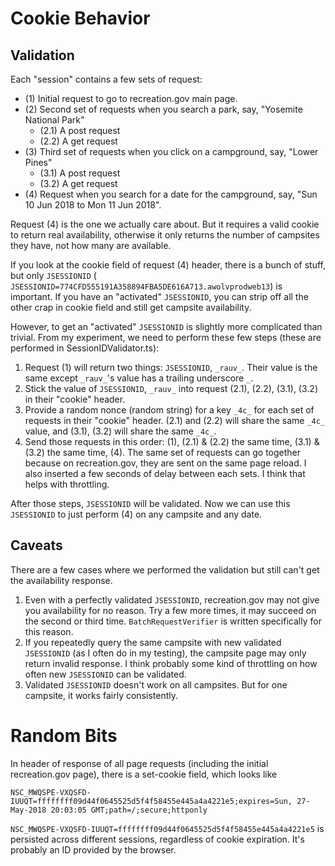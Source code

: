 # Cookie Behavior

## Validation

Each "session" contains a few sets of request:

- (1) Initial request to go to recreation.gov main page.
- (2) Second set of requests when you search a park, say, "Yosemite National Park"
  - (2.1) A post request
  - (2.2) A get request
- (3) Third set of requests when you click on a campground, say, "Lower Pines"
  - (3.1) A post request
  - (3.2) A get request
- (4) Request when you search for a date for the campground, say, "Sun 10 Jun 2018 to Mon 11 Jun 2018".

Request (4) is the one we actually care about. But it requires a valid cookie to return real availability, otherwise it only returns the number of campsites they have, not how many are available.

If you look at the cookie field of request (4) header, there is a bunch of stuff, but only `JSESSIONID` ( `JSESSIONID=774CFD555191A358894FBA5DE616A713.awolvprodweb13`) is important. If you have an "activated" `JSESSIONID`, you can strip off all the other crap in cookie field and still get campsite availability.

However, to get an "activated" `JSESSIONID` is slightly more complicated than trivial. From my experiment, we need to perform these few steps (these are performed in SessionIDValidator.ts):

1. Request (1) will return two things: `JSESSIONID`, `_rauv_`. Their value is the same except `_rauv_`'s value has a trailing underscore `_`.
2. Stick the value of `JSESSIONID`, `_rauv_` into request (2.1), (2.2), (3.1), (3.2) in their "cookie" header. 
3. Provide a random nonce (random string) for a key `_4c_` for each set of requests in their "cookie" header. (2.1) and (2.2) will share the same `_4c_` value, and (3.1), (3.2) will share the same `_4c_`. 
4. Send those requests in this order: (1), (2.1) & (2.2) the same time, (3.1) & (3.2) the same time, (4). The same set of requests can go together because on recreation.gov, they are sent on the same page reload. I also inserted a few seconds of delay between each sets. I think that helps with throttling.

After those steps, `JSESSIONID` will be validated. Now we can use this `JSESSIONID` to just perform (4) on any campsite and any date.

## Caveats

There are a few cases where we performed the validation but still can't get the availability response.

1. Even with a perfectly validated `JSESSIONID`, recreation.gov may not give you availability for no reason. Try a few more times, it may succeed on the second or third time. `BatchRequestVerifier` is written specifically for this reason.
2. If you repeatedly query the same campsite with new validated `JSESSIONID` (as I often do in my testing), the campsite page may only return invalid response. I think probably some kind of throttling on how often new `JSESSIONID` can be validated.
3. Validated `JSESSIONID` doesn't work on all campsites. But for one campsite, it works fairly consistently.

# Random Bits

In header of response of all page requests (including the initial recreation.gov page), there is a set-cookie field, which looks like 
```
NSC_MWQSPE-VXQSFD-IUUQT=ffffffff09d44f0645525d5f4f58455e445a4a4221e5;expires=Sun, 27-May-2018 20:03:05 GMT;path=/;secure;httponly
```
`NSC_MWQSPE-VXQSFD-IUUQT=ffffffff09d44f0645525d5f4f58455e445a4a4221e5` is persisted across different sessions, regardless of cookie expiration. It's probably an ID provided by the browser. 
